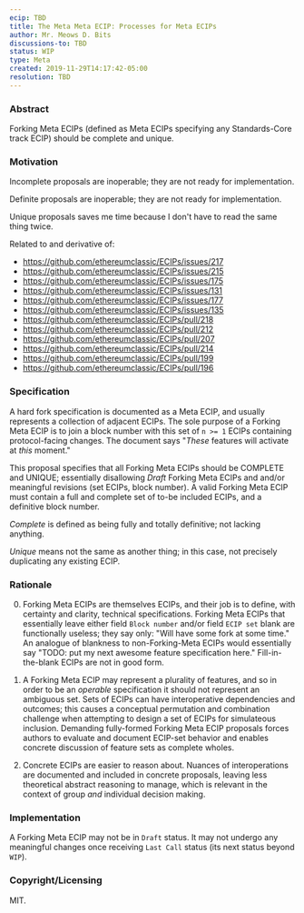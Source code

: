 ```yaml
---
ecip: TBD
title: The Meta Meta ECIP: Processes for Meta ECIPs
author: Mr. Meows D. Bits
discussions-to: TBD
status: WIP
type: Meta
created: 2019-11-29T14:17:42-05:00
resolution: TBD
---
```


### Abstract

Forking Meta ECIPs (defined as Meta ECIPs specifying any Standards-Core track ECIP) should be complete and unique.

### Motivation

Incomplete proposals are inoperable; they are not ready for implementation.

Definite proposals are inoperable; they are not ready for implementation.

Unique proposals saves me time because I don't have to read the same thing twice.

Related to and derivative of:

- https://github.com/ethereumclassic/ECIPs/issues/217
- https://github.com/ethereumclassic/ECIPs/issues/215
- https://github.com/ethereumclassic/ECIPs/issues/175
- https://github.com/ethereumclassic/ECIPs/issues/131
- https://github.com/ethereumclassic/ECIPs/issues/177
- https://github.com/ethereumclassic/ECIPs/issues/135
- https://github.com/ethereumclassic/ECIPs/pull/218
- https://github.com/ethereumclassic/ECIPs/pull/212
- https://github.com/ethereumclassic/ECIPs/pull/207
- https://github.com/ethereumclassic/ECIPs/pull/214
- https://github.com/ethereumclassic/ECIPs/pull/199
- https://github.com/ethereumclassic/ECIPs/pull/196

### Specification

A hard fork specification is documented as a Meta ECIP, and usually represents a collection of adjacent ECIPs. The sole purpose of a Forking Meta ECIP is to join a block number with this set of `n >= 1` ECIPs containing protocol-facing changes. The document says "_These_ features will activate at _this_ moment."

This proposal specifies that all Forking Meta ECIPs should be COMPLETE and UNIQUE; essentially disallowing _Draft_ Forking Meta ECIPs and and/or meaningful revisions (set ECIPs, block number). A valid Forking Meta ECIP must contain a full and complete set of to-be included ECIPs, and a definitive block number. 

_Complete_ is defined as being fully and totally definitive; not lacking anything.

_Unique_ means not the same as another thing; in this case, not precisely duplicating any existing ECIP.

### Rationale

0. Forking Meta ECIPs are themselves ECIPs, and their job is to define, with certainty and clarity, technical specifications. Forking Meta ECIPs that essentially leave either field `Block number` and/or field `ECIP set` blank are functionally useless; they say only: "Will have some fork at some time." An analogue of blankness to non-Forking-Meta ECIPs would essentially say "TODO: put my next awesome feature specification here." Fill-in-the-blank ECIPs are not in good form.

1. A Forking Meta ECIP may represent a plurality of features, and so in order to be an _operable_ specification it should not represent an ambiguous set. Sets of ECIPs can have interoperative dependencies and outcomes; this causes a conceptual permutation and combination challenge when attempting to design a set of ECIPs for simulateous inclusion. Demanding fully-formed Forking Meta ECIP proposals forces authors to evaluate and document ECIP-set behavior and enables concrete discussion of feature sets as complete wholes.

2. Concrete ECIPs are easier to reason about. Nuances of interoperations are documented and included in concrete proposals, leaving less theoretical abstract reasoning to manage, which is relevant in the context of group _and_ individual decision making.

### Implementation

A Forking Meta ECIP may not be in `Draft` status. It may not undergo any meaningful changes once receiving `Last Call` status (its next status beyond `WIP`).

### Copyright/Licensing

MIT.
